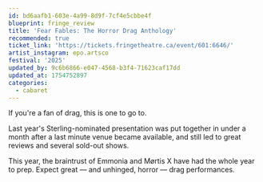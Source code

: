 ```yaml
---
id: bd6aafb1-603e-4a99-8d9f-7cf4e5cbbe4f
blueprint: fringe_review
title: 'Fear Fables: The Horror Drag Anthology'
recommended: true
ticket_link: 'https://tickets.fringetheatre.ca/event/601:6646/'
artist_instagram: epo.artsco
festival: '2025'
updated_by: 9c6b6866-e047-4568-b3f4-71623caf17dd
updated_at: 1754752897
categories:
  - cabaret
---
```

If you're a fan of drag, this is one to go to.

Last year's Sterling-nominated presentation was put together in under a month after a last minute venue became available, and still led to great reviews and several sold-out shows.

This year, the braintrust of Emmonia and Mørtis X have had the whole year to prep. Expect great –– and unhinged, horror –– drag performances.